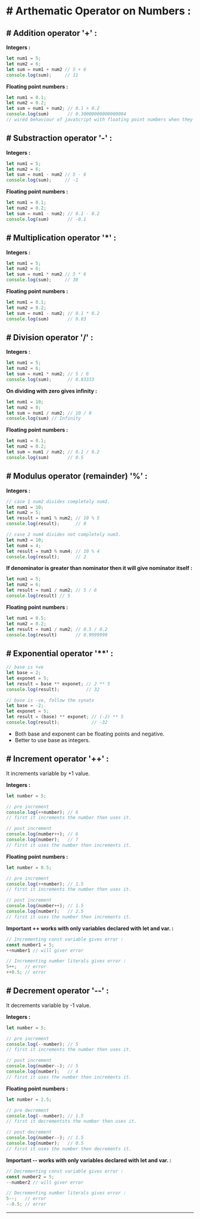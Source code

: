 # # Arthematic Operator on Numbers : 

## # Addition operator '+' : 

**Integers :** 
```js
let num1 = 5;
let num2 = 6;
let sum = num1 + num2 // 5 + 6
console.log(sum);     // 11
```

**Floating point numbers :**
```js 
let num1 = 0.1;
let num2 = 0.2;
let sum = num1 + num2; // 0.1 + 0.2
console.log(sum)       // 0.30000000000000004
// wired behaviour of javaScript with floating point numbers when they get add.
```

## # Substraction operator '-' : 

**Integers :**
```js 
let num1 = 5;
let num2 = 6;
let sum = num1 - num2 // 5 - 6
console.log(sum);     // -1
```

**Floating point numbers :**
```js 
let num1 = 0.1;
let num2 = 0.2;
let sum = num1 - num2; // 0.1 - 0.2 
console.log(sum)       // -0.1
```
## # Multiplication operator '*' : 

**Integers :**
```js
let num1 = 5;
let num2 = 6;
let sum = num1 * num2 // 5 * 6
console.log(sum);     // 30
```

**Floating point numbers :**
```js 
let num1 = 0.1;
let num2 = 0.2;
let sum = num1 - num2; // 0.1 * 0.2 
console.log(sum)       // 0.03
```

## # Division operator '/' : 

**Integers :**
```js 
let num1 = 5;
let num2 = 6;
let sum = num1 * num2; // 5 / 6
console.log(sum);      // 0.83333
```

**On dividing with zero gives infinity :**
```js
let num1 = 10;
let num2 = 0;
let sum = num1 / num2; // 10 / 0
console.log(sum) // Infinity
```

**Floating point numbers :**
```js
let num1 = 0.1;
let num2 = 0.2;
let sum = num1 / num2; // 0.1 / 0.2 
console.log(sum)       // 0.5
```

## # Modulus operator (remainder) '%' : 

**Integers :** 
```js
// case 1 num2 divides completely num1.
let num1 = 10;
let num2 = 5;
let result = num1 % num2; // 10 % 5
console.log(result);      // 0

// case 2 num4 divides not completely num3.
let num3 = 10;
let num4 = 4;
let result = num3 % num4; // 10 % 4
console.log(result);      // 2
```

**If denominator is greater than nominator then it will give nominator itself :**
```js
let num1 = 5;
let num2 = 6;
let result = num1 / num2; // 5 / 6
console.log(result) // 5
```

**Floating point numbers :**
```js 
let num1 = 0.5;
let num2 = 0.2;
let result = num1 / num2; // 0.5 / 0.2 
console.log(result)       // 0.9999999
```

## # Exponential operator '**' : 
```js
// base is +ve
let base = 2;
let exponet = 5;
let result = base ** exponet; // 2 ** 5
console.log(result);          // 32

// base is -ve, follow the synatx
let base = -2;
let exponet = 5;
let result = (base) ** exponet; // (-2) ** 5
console.log(result);            // -32
```
* Both base and exponent can be floating points and negative.
* Better to use base as integers.


## # Increment operator '++' :
It increments variable by +1 value.

**Integers :**
```js
let number = 5;

// pre increment
console.log(++number); // 6 
// first it increments the number then uses it.

// post increment
console.log(number++); // 6 
console.log(number);   // 7 
// first it uses the number then increments it.
```

**Floating point numbers :**
```js
let number = 0.5;

// pre increment
console.log(++number); // 1.5 
// first it increments the number then uses it.

// post increment
console.log(number++); // 1.5
console.log(number);   // 2.5
// first it uses the number then increments it.
```

**Important ++ works with only variables declared with let and var. :**
```js
// Incrementing const variable gives error :
const number1 = 5;
++number1 // will giver error

// Incrementing number literals gives error :
5++;   // error
++0.5; // error
```

## # Decrement operator '--' :
It decrements variable by -1 value.

**Integers :**
```js 
let number = 5;

// pre increment
console.log(--number); // 5 
// first it increments the number then uses it.

// post increment
console.log(number--); // 5 
console.log(number);   // 4 
// first it uses the number then increments it.
```

**Floating point numbers :**
```js
let number = 2.5;

// pre decrement
console.log(--number); // 1.5 
// first it decrementsts the number then uses it.

// post decrement
console.log(number--); // 1.5
console.log(number);   // 0.5
// first it uses the number then decrements it.
```

**Important -- works with only variables declared with let and var. :**
```js
// Decrementing const variable gives error :
const number2 = 5;
--number2 // will giver error

// Decrementing number literals gives error :
5--;   // error
--0.5; // error
```
***********************************************************************